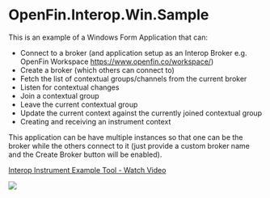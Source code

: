 # OpenFin.Interop.Win.Sample

This is an example of a Windows Form Application that can:

* Connect to a broker (and application setup as an Interop Broker e.g. OpenFin Workspace https://www.openfin.co/workspace/)
* Create a broker (which others can connect to)
* Fetch the list of contextual groups/channels from the current broker
* Listen for contextual changes
* Join a contextual group
* Leave the current contextual group
* Update the current context against the currently joined contextual group
* Creating and receiving an instrument context

This application can be have multiple instances so that one can be the broker while the others connect to it (just provide a custom broker name and the Create Broker button will be enabled).

<a href="https://www.loom.com/share/841e05c225024ca6a44324f18fc3ed4d">
    <p>Interop Instrument Example Tool - Watch Video</p>
    <img style="max-width:300px;" src="https://cdn.loom.com/sessions/thumbnails/841e05c225024ca6a44324f18fc3ed4d-with-play.gif">
  </a>
